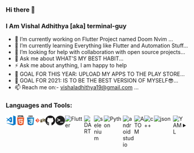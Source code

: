 ### Hi there 👋

### I Am Vishal Adhithya [aka] terminal-guy 



- 🔭 I’m currently working on Flutter Project named Doom Nvim ...
- 🌱 I’m currently learning Everything like Flutter and Automation Stuff...
- 🤔 I’m looking for help with collaboration with open source projects...
- 💬 Ask me about WHAT'S MY BEST HABIT...
- ⚡ Ask me about anything, I am happy to help
- 🥅 GOAL FOR THIS YEAR: UPLOAD MY APPS TO THE PLAY STORE...
- 🥅 GOAL FOR 2021: IS TO BE THE BEST VERSION OF MYSELF😎...
- 📫 Reach me on:- vishaladhithya19@gmail.com ...

### Languages and Tools:

<img align="left" alt="Visual Studio Code" width="26px" src="https://raw.githubusercontent.com/github/explore/80688e429a7d4ef2fca1e82350fe8e3517d3494d/topics/visual-studio-code/visual-studio-code.png" />
<img align="left" alt="HTML5" width="26px" src="https://raw.githubusercontent.com/github/explore/80688e429a7d4ef2fca1e82350fe8e3517d3494d/topics/html/html.png" />
<img align="left" alt="CSS3" width="26px" src="https://raw.githubusercontent.com/github/explore/80688e429a7d4ef2fca1e82350fe8e3517d3494d/topics/css/css.png" />
<img align="left" alt="Git" width="26px" src="https://raw.githubusercontent.com/github/explore/80688e429a7d4ef2fca1e82350fe8e3517d3494d/topics/git/git.png" />
<img align="left" alt="GitHub" width="26px" src="https://raw.githubusercontent.com/github/explore/78df643247d429f6cc873026c0622819ad797942/topics/github/github.png" />
<img align="left" alt="terminal" width="26px" src="https://raw.githubusercontent.com/github/explore/80688e429a7d4ef2fca1e82350fe8e3517d3494d/topics/terminal/terminal.png" />
<img align="left" alt="Flutter" width="50px" src="https://miro.medium.com/max/700/1*TkNd1PwwwdBi9Z3kdG5Hng.png" />
<img align="left" alt="DART" width="26px" src="https://www.kindpng.com/picc/m/176-1766682_dart-programming-language-hd-png-download.png" />

<img align="left" alt="selenium" width="26px" src="https://www.pngkit.com/png/detail/824-8249199_drag-and-drop-action-in-selenium-webdriver-selenium.png" />
<img align="left" alt="Python" width="50px" src="https://banner2.cleanpng.com/20180712/yka/kisspng-professional-python-programmer-computer-programmin-python-logo-download-5b47725c1cc0d6.3474912915314089881178.jpg" />
<img align="left" alt="android studio" width="30px" src="https://upload.wikimedia.org/wikipedia/commons/thumb/3/34/Android_Studio_icon.svg/1200px-Android_Studio_icon.svg.png" />
<img align="left" alt="ATOM" width="26px" src="https://cdn.freebiesupply.com/logos/large/2x/atom-4-logo-png-transparent.png" />
<img align="left" alt="c++" width="26" src="https://raw.githubusercontent.com/isocpp/logos/master/cpp_logo.png" />
<img align="left" alt="json" width="50" src="https://img2.pngio.com/json-file-free-interface-icons-json-png-1200_630.png" />
<img align="left" alt="YAML" width="26" src="https://www.simultrans.com/hubfs/Blog%20Images%202017/yaml.png" />




<br>

<details>
<summary></summary>
    <p align="center">
    <a href="#ǝɔϟlʍo" target="_blank">
        <img alt="Top Language" src="https://github-readme-stats.vercel.app/api/top-langs/?username=terminal-guy&hide=html,&hide_border=true&title_color=4c566a&text_color=3b4252"/>
        <img alt="GitHub Stats" src="https://github-readme-stats.vercel.app/api?username=terminal-guy&show_icons=true&hide_border=true&icon_color=63c5ea&title_color=4c566a&text_color=3b4252"/>
    </a>
    </p>
    <details open>
    <summary></summary>
    <p align="center">
    <a href="#ǝɔϟlʍo" target="_blank">
        <img src="https://profile-counter.glitch.me/owl4ce/count.svg" />
    </a>
    </p>
    </details>
